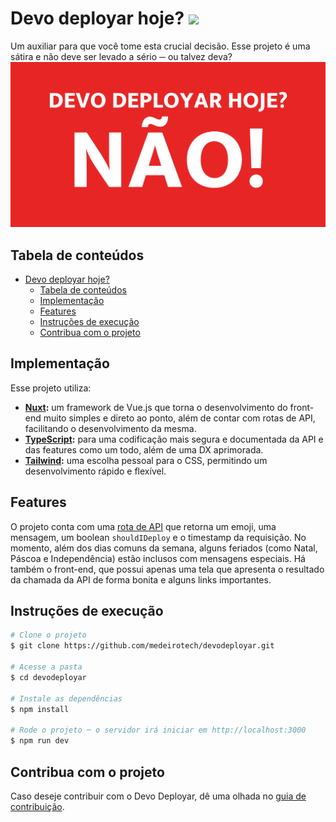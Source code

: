 # Devo deployar hoje? <a href="https://devodeployar.dev">![](https://img.shields.io/badge/Vercel-000000?style=for-the-badge&logo=vercel&logoColor=white)</a>

Um auxiliar para que você tome esta crucial decisão. Esse projeto é uma sátira e não deve ser levado a sério ─ ou talvez deva? 
![](./public/no.png)

## Tabela de conteúdos
- [Devo deployar hoje? ](#devo-deployar-hoje-)
  - [Tabela de conteúdos](#tabela-de-conteúdos)
  - [Implementação](#implementação)
  - [Features](#features)
  - [Instruções de execução](#instruções-de-execução)
  - [Contribua com o projeto](#contribua-com-o-projeto)

## Implementação

Esse projeto utiliza:
- **[Nuxt](https://nuxt.com/):** um framework de Vue.js que torna o desenvolvimento do front-end muito simples e direto ao ponto, além de contar com rotas de API, facilitando o desenvolvimento da mesma.
- **[TypeScript](https://www.typescriptlang.org/):** para uma codificação mais segura e documentada da API e das features como um todo, além de uma DX aprimorada.
- **[Tailwind](https://tailwindcss.com/):** uma escolha pessoal para o CSS, permitindo um desenvolvimento rápido e flexível.

## Features

O projeto conta com uma [rota de API](https://devodeployar.dev/api) que retorna um emoji, uma mensagem, um boolean `shouldIDeploy` e o timestamp da requisição. No momento, além dos dias comuns da semana, alguns feriados (como Natal, Páscoa e Independência) estão inclusos com mensagens especiais. Há também o front-end, que possui apenas uma tela que apresenta o resultado da chamada da API de forma bonita e alguns links importantes.

## Instruções de execução

```bash
# Clone o projeto
$ git clone https://github.com/medeirotech/devodeployar.git

# Acesse a pasta
$ cd devodeployar

# Instale as dependências
$ npm install

# Rode o projeto ─ o servidor irá iniciar em http://localhost:3000
$ npm run dev
```

## Contribua com o projeto

Caso deseje contribuir com o Devo Deployar, dê uma olhada no [guia de contribuição](./CONTRIBUTING.md).
